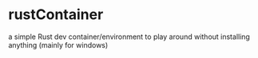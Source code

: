 # rustContainer
a simple Rust dev container/environment to play around without installing anything (mainly for windows)
